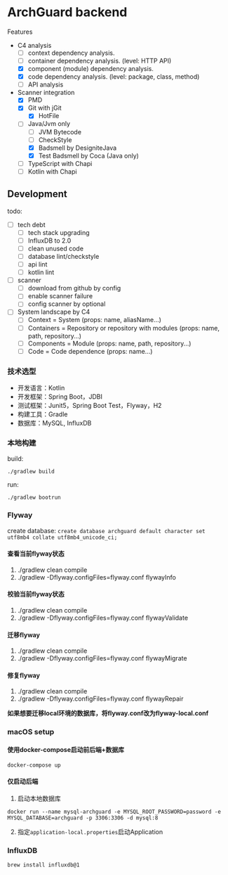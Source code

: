 # ArchGuard backend

Features

- C4 analysis
    - [ ] context dependency analysis.
    - [ ] container dependency analysis. (level: HTTP API)
    - [x] component (module) dependency analysis.
    - [x] code dependency analysis. (level: package, class, method)
    - [ ] API analysis
- Scanner integration
    - [x] PMD
    - [x] Git with jGit
        - [x] HotFile
    - [ ] Java/Jvm only
        - [ ] JVM Bytecode
        - [ ] CheckStyle
        - [x] Badsmell by DesigniteJava
        - [x] Test Badsmell by Coca (Java only)
    - [ ] TypeScript with Chapi
    - [ ] Kotlin with Chapi

## Development

todo:

- [ ] tech debt
    - [ ] tech stack upgrading
    - [ ] InfluxDB to 2.0
    - [ ] clean unused code
    - [ ] database lint/checkstyle
    - [ ] api lint
    - [ ] kotlin lint
- [ ] scanner
    - [ ] download from github by config
    - [ ] enable scanner failure
    - [ ] config scanner by optional
- [ ] System landscape by C4
    - [ ] Context = System (props: name, aliasName...)
    - [ ] Containers = Repository or repository with modules (props: name, path, repository...)
    - [ ] Components = Module (props: name, path, repository...)
    - [ ] Code = Code dependence (props: name...)

### 技术选型

- 开发语言：Kotlin
- 开发框架：Spring Boot，JDBI
- 测试框架：Junit5，Spring Boot Test，Flyway，H2
- 构建工具：Gradle
- 数据库：MySQL, InfluxDB

### 本地构建

build:

`./gradlew build`

run:

`./gradlew bootrun`

### Flyway

create database: `create database archguard default character set utf8mb4 collate utf8mb4_unicode_ci;`

#### 查看当前flyway状态

1. ./gradlew clean compile
2. ./gradlew -Dflyway.configFiles=flyway.conf flywayInfo

#### 校验当前flyway状态

1. ./gradlew clean compile
2. ./gradlew -Dflyway.configFiles=flyway.conf flywayValidate

#### 迁移flyway

1. ./gradlew clean compile
2. ./gradlew -Dflyway.configFiles=flyway.conf flywayMigrate

#### 修复flyway

1. ./gradlew clean compile
2. ./gradlew -Dflyway.configFiles=flyway.conf flywayRepair

**如果想要迁移local环境的数据库，将flyway.conf改为flyway-local.conf**

### macOS setup

#### 使用docker-compose启动前后端+数据库

```
docker-compose up
```

#### 仅启动后端

1. 启动本地数据库

```
docker run --name mysql-archguard -e MYSQL_ROOT_PASSWORD=password -e MYSQL_DATABASE=archguard -p 3306:3306 -d mysql:8
```

2. 指定`application-local.properties`启动Application

### InfluxDB

```
brew install influxdb@1
```
